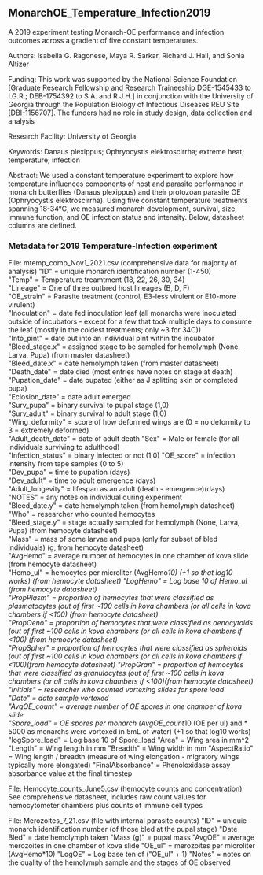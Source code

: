 ## MonarchOE_Temperature_Infection2019
A 2019 experiment testing Monarch-OE performance and infection outcomes across a gradient of five constant temperatures.

Authors: Isabella G. Ragonese, Maya R. Sarkar, Richard J. Hall, and Sonia Altizer

Funding:
This work was supported by the National Science Foundation [Graduate Research Fellowship and Research Traineeship DGE-1545433 to I.G.R.; DEB-1754392 to S.A. and R.J.H.] in conjunction with the University of Georgia through the Population Biology of Infectious Diseases REU Site [DBI-1156707]. The funders had no role in study design, data collection and analysis

Research Facility: University of Georgia

Keywords: Danaus plexippus; Ophryocystis elektroscirrha; extreme heat; temperature; infection

Abstract: We used a constant temperature experiment to explore how temperature influences components of host and parasite performance in monarch butterflies (Danaus plexippus) and their protozoan parasite OE (Ophryocystis elektroscirrha). Using five constant temperature treatments spanning 18-34°C, we measured monarch development, survival, size, immune function, and OE infection status and intensity. Below, datasheet columns are defined.

### Metadata for 2019 Temperature-Infection experiment

File: mtemp_comp_Nov1_2021.csv (comprehensive data for majority of analysis)
"ID" = uniquie monarch identification number (1-450)               
"Temp" = Temperature treamtment (18, 22, 26, 30, 34)            
"Lineage" = One of three outbred host lineages (B, D, F)          
"OE_strain" = Parasite treatment (control, E3-less virulent or E10-more virulent)       
"Inoculation" = date fed inoculation leaf (all monarchs were inoculated outside of incubators - except for a few that took         multiple days to consume the leaf (mostly in the coldest treatments; only ~3 for 34C))    
"Into_pint" = date put into an individual pint within the incubator       
"Bleed_stage.x" = assigned stage to be sampled for hemolymph (None, Larva, Pupa) (from master datasheet)  
"Bleed_date.x" = date hemolymph taken (from master datasheet)     
"Death_date" = date died (most entries have notes on stage at death)      
"Pupation_date" = date pupated (either as J splitting skin or completed pupa)  
"Eclosion_date" = date adult emerged   
"Surv_pupa" = binary survival to pupal stage (1,0)       
"Surv_adult" = binary survival to adult stage (1,0)       
"Wing_deformity" = score of how deformed wings are (0 = no deformity to 3 = extremely deformed)  
"Adult_death_date" = date of adult death
"Sex" = Male or female (for all individuals surviving to adulthood)              
"Infection_status" = binary infected or not (1,0) 
"OE_score" = infection intensity from tape samples (0 to 5)       
"Dev_pupa" = time to pupation (days)        
"Dev_adult" = time to adult emergence (days)       
"Adult_longevity" = lifespan as an adult (death - emergence)(days)  
"NOTES" = any notes on individual during experiment           
"Bleed_date.y" = date hemolymph taken (from hemolymph datasheet)     
"Who" = researcher who counted hemocytes             
"Bleed_stage.y" = stage actually sampled for hemolymph (None, Larva, Pupa) (from hemocyte datasheet)    
"Mass" = mass of some larvae and pupa (only for subset of bled individuals) (g, from hemocyte datasheet)            
"AvgHemo" = average number of hemocytes in one chamber of kova slide (from hemocyte datasheet)          
"Hemo_ul" = hemocytes per microliter (AvgHemo*10) (+1 so that log10 works) (from hemocyte datasheet) 
"LogHemo" = Log base 10 of Hemo_ul (from hemocyte datasheet)        
"PropPlasm" = proportion of hemocytes that were classified as plasmatocytes (out of first ~100 cells in kova chambers (or          all cells in kova chambers if <100) (from hemocyte datasheet)      
"PropOeno" = proportion of hemocytes that were classified as oenocytoids (out of first ~100 cells in kova chambers (or all         cells in kova chambers if <100) (from hemocyte datasheet)           
"PropSpher" = proportion of hemocytes that were classified as spheroids (out of first ~100 cells in kova chambers (or all         cells in kova chambers if <100)(from hemocyte datasheet) 
"PropGran" = proportion of hemocytes that were classified as granulocytes (out of first ~100 cells in kova chambers (or all         cells in kova chambers if <100)(from hemocyte datasheet) 
"Initials" = researcher who counted vortexing slides for spore load        
"Date" = date sample vortexed            
"AvgOE_count" =  average number of OE spores in one chamber of kova slide    
"Spore_load" =  OE spores per monarch (AvgOE_count*10 (OE per ul) and * 5000 as monarchs were vortexed in 5mL of water) (+1         so that log10 works)  
"logSpore_load" = Log base 10 of Spore_load
"Area" = Wing area in mm^2
"Length" = Wing length in mm
"Breadth" = Wing width in mm
"AspectRatio" = Wing length / breadth (measure of wing elongation - migratory wings typically more elongated)
"FinalAbsorbance" = Phenoloxidase assay absorbance value at the final timestep

File: Hemocyte_counts_June5.csv (hemocyte counts and concentration)
See comprehensive datasheet, includes raw count values for hemocytometer chambers plus counts of immune cell types


File: Merozoites_7_21.csv (file with internal parasite counts)
"ID" = uniquie monarch identification number (of those bled at the pupal stage)
"Date Bled" = date hemolymph taken
"Mass (g)" = pupal mass
"AvgOE" = average merozoites in one chamber of kova slide
"OE_ul" = merozoites per microliter (AvgHemo*10)
"LogOE" = Log base ten of ("OE_ul" + 1)
"Notes" = notes on the quality of the hemolymph sample and the stages of OE observed


